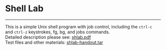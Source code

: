 # Shell Lab
---

This is a simple Unix shell program with job control, including the `ctrl-c` and `ctrl-z` keystrokes, fg, bg, and jobs commands.   
Detailed description please see: [shlab.pdf](http://csapp.cs.cmu.edu/3e/shlab.pdf)    
Test files and other materials: [shlab-handout.tar](http://csapp.cs.cmu.edu/3e/shlab-handout.tar)
